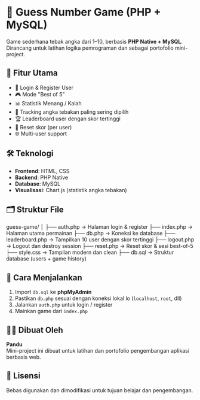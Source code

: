 # 🎯 Guess Number Game (PHP + MySQL)

Game sederhana tebak angka dari 1–10, berbasis **PHP Native + MySQL**.  
Dirancang untuk latihan logika pemrograman dan sebagai portofolio mini-project.

## 🧩 Fitur Utama

- 🔐 Login & Register User
- 🎮 Mode "Best of 5"
- 📊 Statistik Menang / Kalah
- 🧠 Tracking angka tebakan paling sering dipilih
- 🏆 Leaderboard user dengan skor tertinggi
- 🧼 Reset skor (per user)
- 🌐 Multi-user support

## 🛠️ Teknologi

- **Frontend**: HTML, CSS
- **Backend**: PHP Native
- **Database**: MySQL
- **Visualisasi**: Chart.js (statistik angka tebakan)

## 🗂️ Struktur File

guess-game/
│
├── auth.php → Halaman login & register
├── index.php → Halaman utama permainan
├── db.php → Koneksi ke database
├── leaderboard.php → Tampilkan 10 user dengan skor tertinggi
├── logout.php → Logout dan destroy session
├── reset.php → Reset skor & sesi best-of-5
├── style.css → Tampilan modern dan clean
├── db.sql → Struktur database (users + game history)

## 🚀 Cara Menjalankan

1. Import `db.sql` ke **phpMyAdmin**
2. Pastikan `db.php` sesuai dengan koneksi lokal lo (`localhost`, `root`, dll)
3. Jalankan `auth.php` untuk login / register
4. Mainkan game dari `index.php`

## 👨‍💻 Dibuat Oleh

**Pandu**  
Mini-project ini dibuat untuk latihan dan portofolio pengembangan aplikasi berbasis web.

## 📄 Lisensi

Bebas digunakan dan dimodifikasi untuk tujuan belajar dan pengembangan.
